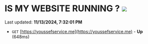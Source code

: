 # IS MY WEBSITE RUNNING ? [![](https://img.shields.io/static/v1?label=Sponsor&message=%E2%9D%A4&logo=GitHub&color=%23fe8e86)](https://github.com/sponsors/Youssef-Lehmam)

Last updated: **11/13/2024, 7:32:01 PM**

- `GET` [https://youssefservice.me](https://youssefservice.me) - **Up** (648ms)
